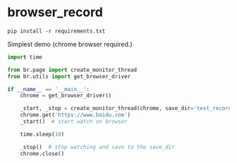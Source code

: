 # browser_record

```shell
pip install -r requirements.txt
```

Simplest demo (chrome browser required.)

```python
import time

from br.page import create_monitor_thread
from br.utils import get_browser_driver

if __name__ == '__main__':
    chrome = get_browser_driver()

    _start, _stop = create_monitor_thread(chrome, save_dir='test_records/1')
    chrome.get('https://www.baidu.com')
    _start()  # start watch on browser

    time.sleep(10)

    _stop()  # stop watching and save to the save_dir
    chrome.close()

```
